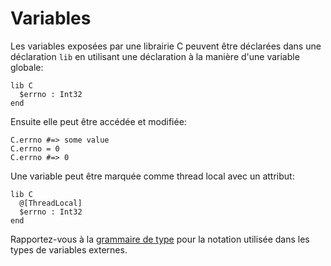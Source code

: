 # Variables

Les variables exposées par une librairie C peuvent être déclarées
dans une déclaration `lib` en utilisant une déclaration à la manière d'une variable globale:

```crystal
lib C
  $errno : Int32
end
```

Ensuite elle peut être accédée et modifiée:

```crystal
C.errno #=> some value
C.errno = 0
C.errno #=> 0
```

Une variable peut être marquée comme thread local avec un attribut:

```crystal
lib C
  @[ThreadLocal]
  $errno : Int32
end
```

Rapportez-vous à la [grammaire de type](../type_grammar.html) pour la notation utilisée dans les types de variables externes.

